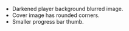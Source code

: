 - Darkened player background blurred image.
- Cover image has rounded corners.
- Smaller progress bar thumb.